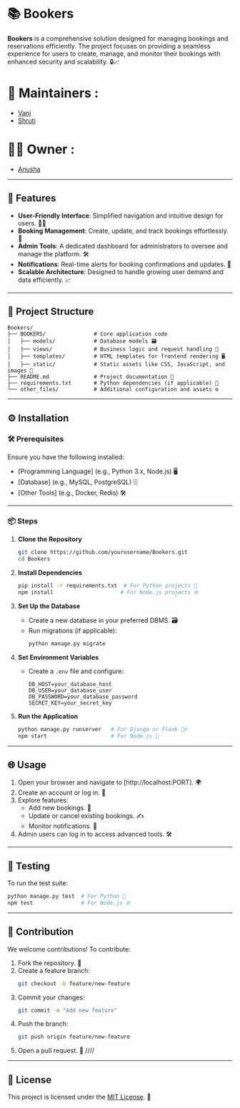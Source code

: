 
# 📚 Bookers

**Bookers** is a comprehensive solution designed for managing bookings and reservations efficiently. The project focuses on providing a seamless experience for users to create, manage, and monitor their bookings with enhanced security and scalability. 🔒📈

# 🙌 Maintainers :

- [Vani](https://github.com/vanivaranya)
- [Shruti](https://github.com/Shruti-Narang)

# 👩‍💻 Owner :

- [Anusha](https://github.com/AnushaArora)

---

## 🌟 Features

- **User-Friendly Interface**: Simplified navigation and intuitive design for users. 🧑‍💻  
- **Booking Management**: Create, update, and track bookings effortlessly. 📅  
- **Admin Tools**: A dedicated dashboard for administrators to oversee and manage the platform. 🛠️  
- **Notifications**: Real-time alerts for booking confirmations and updates. 🔔  
- **Scalable Architecture**: Designed to handle growing user demand and data efficiently. 📈

---

## 📂 Project Structure

```
Bookers/
├── BOOKERS/               # Core application code
│   ├── models/            # Database models 🗃️
│   ├── views/             # Business logic and request handling 🔄
│   ├── templates/         # HTML templates for frontend rendering 🖥️
│   ├── static/            # Static assets like CSS, JavaScript, and images 📂
├── README.md              # Project documentation 📄
├── requirements.txt       # Python dependencies (if applicable) 🧩
└── other_files/           # Additional configuration and assets ⚙️
```

---

## ⚙️ Installation

### 🛠️ Prerequisites

Ensure you have the following installed:

- [Programming Language] (e.g., Python 3.x, Node.js) 🖥️
- [Database] (e.g., MySQL, PostgreSQL) 🗄️
- [Other Tools] (e.g., Docker, Redis) 🛠️

---

### 📦 Steps

1. **Clone the Repository**  
   ```bash  
   git clone https://github.com/yourusername/Bookers.git  
   cd Bookers  
   ```

2. **Install Dependencies**  
   ```bash  
   pip install -r requirements.txt  # For Python projects 🐍  
   npm install                     # For Node.js projects 🌐  
   ```

3. **Set Up the Database**  
   - Create a new database in your preferred DBMS. 🗃️  
   - Run migrations (if applicable):  
     ```bash  
     python manage.py migrate  
     ```

4. **Set Environment Variables**  
   - Create a `.env` file and configure:  
     ```
     DB_HOST=your_database_host  
     DB_USER=your_database_user  
     DB_PASSWORD=your_database_password  
     SECRET_KEY=your_secret_key  
     ```

5. **Run the Application**  
   ```bash  
   python manage.py runserver   # For Django or Flask 🏃‍♂️  
   npm start                    # For Node.js 🚀  
   ```

---

## 🌐 Usage

1. Open your browser and navigate to [http://localhost:PORT]. 🌍  
2. Create an account or log in. 🔑  
3. Explore features:  
   - Add new bookings. 📝  
   - Update or cancel existing bookings. ✍️  
   - Monitor notifications. 🔔  
4. Admin users can log in to access advanced tools. 🛠️

---

## 🧪 Testing

To run the test suite:

```bash  
python manage.py test  # For Python 🐍  
npm test               # For Node.js 🌐  
```

---

## 🤝 Contribution

We welcome contributions! To contribute:

1. Fork the repository. 🍴  
2. Create a feature branch:  
   ```bash  
   git checkout -b feature/new-feature  
   ```
3. Commit your changes:  
   ```bash  
   git commit -m "Add new feature"  
   ```
4. Push the branch:  
   ```bash  
   git push origin feature/new-feature  
   ```
5. Open a pull request. 🚀
////
---

## 📜 License

This project is licensed under the [MIT License](LICENSE). 📄

